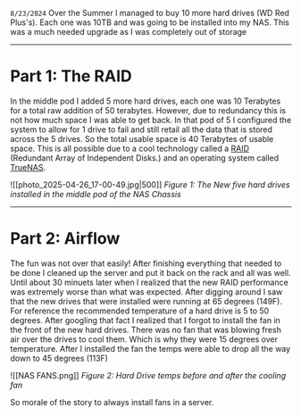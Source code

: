 `8/23/2024` 
Over the Summer I managed to buy 10 more hard drives (WD Red Plus's). Each one was 10TB and was going to be installed into my NAS. This was a much needed upgrade as I was completely out of storage 

---
# Part 1: The RAID
In the middle pod I added 5 more hard drives, each one was 10 Terabytes for a total raw addition of 50 terabytes. However, due to redundancy this is not how much space I was able to get back. In that pod of 5 I configured the system to allow for 1 drive to fail and still retail all the data that is stored across the 5 drives. So the total usable space is 40 Terabytes of usable space. This is all possible due to a cool technology called a [RAID](https://en.wikipedia.org/wiki/RAID) (Redundant Array of Independent Disks.) and an operating system called [TrueNAS](https://www.truenas.com/).

![[photo_2025-04-26_17-00-49.jpg|500]]
*Figure 1: The New five hard drives installed in the middle pod of the NAS Chassis*

---
# Part 2: Airflow
The fun was not over that easily! After finishing everything that needed to be done I cleaned up the server and put it back on the rack and all was well. Until about 30 minuets later when I realized that the new RAID performance was extremely worse than what was expected. After digging around I saw that the new drives that were installed were running at 65 degrees (149F). For reference the recommended temperature of a hard drive is 5 to 50 degrees. After googling that fact I realized that I forgot to install the fan in the front of the new hard drives. There was no fan that was blowing fresh air over the drives to cool them. Which is why they were 15 degrees over temperature. After I installed the fan the temps were able to drop all the way down to 45 degrees (113F) 

![[NAS FANS.png]]
*Figure 2: Hard Drive temps before and after the cooling fan*

So morale of the story to always install fans in a server.
